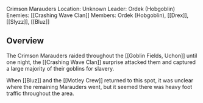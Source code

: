 Crimson Marauders
Location: Unknown
Leader: Ordek (Hobgoblin)
Enemies: [[Crashing Wave Clan]]
Members: Ordek (Hobgoblin), [[Drex]], [[Slyzz]], [[Bluz]]

## Overview
The Crimson Marauders raided throughout the [[Goblin Fields, Uchon]] until one night, the [[Crashing Wave Clan]] surprise attacked them and captured a large majority of their goblins for slavery.

When [[Bluz]] and the [[Motley Crew]] returned to this spot, it was unclear where the remaining Marauders went, but it seemed there was heavy foot traffic throughout the area.